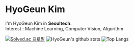 # HyoGeun Kim

I'm HyoGeun Kim in **Seoultech**.  
Interest : Machine Learning, Computer Vision, Algorithm


[![Solved.ac 프로필](http://mazassumnida.wtf/api/v2/generate_badge?boj=higeuni&c=c)](https://solved.ac/higeuni)
![HyoGeun's github stats](https://github-readme-stats.vercel.app/api?username=higeuni&show_icons=true&theme=radical) ![Top Langs](https://github-readme-stats.vercel.app/api/top-langs/?username=higeuni&layout=compact&theme=dracula)

